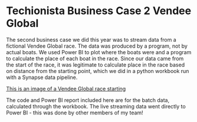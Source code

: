 # Techionista Business Case 2 Vendee Global

The second business case we did this year was to stream data from a fictional Vendee Global race. The data was produced by a program, not by actual boats. We used Power BI to plot where the boats were and a program to calculate the place of each boat in the race. Since our data came from the start of the race, it was legitimate to calculate place in the race based on distance from the starting point, which we did in a python workbook run with a Synapse data pipeline.

[This is an image of a Vendee Global race starting](https://github.com/hgiffard/TechionistaBC2/blob/main/Vendee-start-2016-web-696x459_png.png)

The code and Power BI report included here are for the batch data, calculated through the workbook. The live streaming data went directly to Power BI - this was done by other members of my team!
